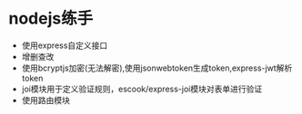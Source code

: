 # nodejs练手
- 使用express自定义接口
- 增删查改
- 使用bcryptjs加密(无法解密),使用jsonwebtoken生成token,express-jwt解析token
- joi模块用于定义验证规则，escook/express-joi模块对表单进行验证
- 使用路由模块